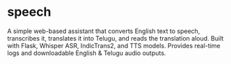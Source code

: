 # speech
A simple web-based assistant that converts English text to speech, transcribes it, translates it into Telugu, and reads the translation aloud. Built with Flask, Whisper ASR, IndicTrans2, and TTS models. Provides real-time logs and downloadable English &amp; Telugu audio outputs.
